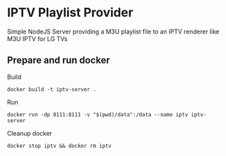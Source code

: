 # IPTV Playlist Provider

Simple NodeJS Server providing a M3U playlist file to an IPTV renderer like M3U IPTV for LG TVs

## Prepare and run docker
Build

```
docker build -t iptv-server .
```

Run
```
docker run -dp 8111:8111 -v "$(pwd)/data":/data --name iptv iptv-server
```

Cleanup docker
```
docker stop iptv && docker rm iptv
```
